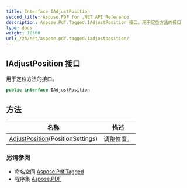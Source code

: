 ```yaml
---
title: Interface IAdjustPosition
second_title: Aspose.PDF for .NET API Reference
description: Aspose.Pdf.Tagged.IAdjustPosition 接口。用于定位方法的接口
type: docs
weight: 10300
url: /zh/net/aspose.pdf.tagged/iadjustposition/
---
```

## IAdjustPosition 接口

用于定位方法的接口。

```csharp
public interface IAdjustPosition
```

## 方法

| 名称 | 描述 |
| --- | --- |
| [AdjustPosition](../../aspose.pdf.tagged/iadjustposition/adjustposition/)(PositionSettings) | 调整位置。 |

### 另请参阅

* 命名空间 [Aspose.Pdf.Tagged](../../aspose.pdf.tagged/)
* 程序集 [Aspose.PDF](../../)